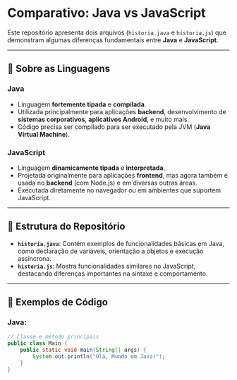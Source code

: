 # Comparativo: Java vs JavaScript

Este repositório apresenta dois arquivos (`historia.java` e `historia.js`) que demonstram algumas diferenças fundamentais entre **Java** e **JavaScript**.

---

## 📝 Sobre as Linguagens

### **Java**
- Linguagem **fortemente tipada** e **compilada**.
- Utilizada principalmente para aplicações **backend**, desenvolvimento de **sistemas corporativos**, **aplicativos Android**, e muito mais.
- Código precisa ser compilado para ser executado pela JVM (**Java Virtual Machine**).
  
### **JavaScript**
- Linguagem **dinamicamente tipada** e **interpretada**.
- Projetada originalmente para aplicações **frontend**, mas agora também é usada no **backend** (com Node.js) e em diversas outras áreas.
- Executada diretamente no navegador ou em ambientes que suportem JavaScript.

---

## 📂 Estrutura do Repositório

- **`historia.java`**: Contém exemplos de funcionalidades básicas em Java, como declaração de variáveis, orientação a objetos e execução assíncrona.
- **`historia.js`**: Mostra funcionalidades similares no JavaScript, destacando diferenças importantes na sintaxe e comportamento.

---

## 📜 Exemplos de Código

### **Java:**
```java
// Classe e método principais
public class Main {
    public static void main(String[] args) {
        System.out.println("Olá, Mundo em Java!");
    }
}

